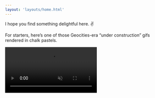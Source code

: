 ```yaml
---
layout: 'layouts/home.html'
---
```

I hope you find something delightful here. ✌️

For starters, here’s one of those Geocities-era “under construction” gifs rendered in chalk pastels.

<video autoplay loop muted playsinline>
  <source src="images/under-construction-animation.webm" type="video/webm">
  <source src="images/under-construction-animation.mp4" type="video/mp4">
  Your browser does not support the video tag.
</video>
